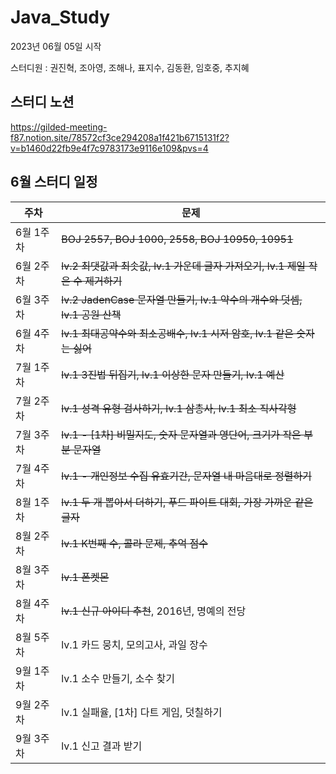 # Java_Study
2023년 06월 05일 시작

스터디원 : 권진혁, 조아영, 조해나, 표지수, 김동환, 임호중, 추지혜

## 스터디 노션
https://gilded-meeting-f87.notion.site/78572cf3ce294208a1f421b6715131f2?v=b1460d22fb9e4f7c9783173e9116e109&pvs=4

## 6월 스터디 일정

|주차|문제|
|---|---|
|6월 1주차|~~BOJ 2557, BOJ 1000, 2558, BOJ 10950, 10951~~|
|6월 2주차|~~lv.2 최댓값과 최솟값, lv.1 가운데 글자 가져오기, lv.1 제일 작은 수 제거하기~~|
|6월 3주차|~~lv.2 JadenCase 문자열 만들기, lv.1 약수의 개수와 덧셈, lv.1 공원 산책~~|
|6월 4주차|~~lv.1 최대공약수와 최소공배수, lv.1 시저 암호, lv.1 같은 숫자는 싫어~~|
|7월 1주차|~~lv.1 3진법 뒤집기, lv.1 이상한 문자 만들기, lv.1 예산~~|
|7월 2주차|~~lv.1 성격 유형 검사하기, lv.1 삼총사, lv.1 최소 직사각형~~|
|7월 3주차|~~lv.1 - [1차] 비밀지도, 숫자 문자열과 영단어, 크기가 작은 부분 문자열~~|
|7월 4주차|~~lv.1 - 개인정보 수집 유효기간, 문자열 내 마음대로 정렬하기~~|
|8월 1주차|~~lv.1 두 개 뽑아서 더하기, 푸드 파이트 대회, 가장 가까운 같은 글자~~|
|8월 2주차|~~lv.1 K번째 수, 콜라 문제, 추억 점수~~|
|8월 3주차|~~lv.1 폰켓몬~~|
|8월 4주차|~~lv.1 신규 아이디 추천~~, 2016년, 명예의 전당|
|8월 5주차|lv.1 카드 뭉치, 모의고사, 과일 장수|
|9월 1주차|lv.1 소수 만들기, 소수 찾기|
|9월 2주차|lv.1 실패율, [1차] 다트 게임, 덧칠하기|
|9월 3주차|lv.1 신고 결과 받기|

